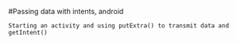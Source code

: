 #Passing data with intents, android

``Starting an activity and using putExtra() to transmit data and getIntent()``